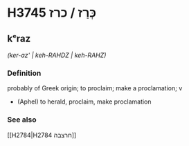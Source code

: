 # H3745 כְּרַז / כרז

## kᵉraz

_(ker-az' | keh-RAHDZ | keh-RAHZ)_

### Definition

probably of Greek origin; to proclaim; make a proclamation; v

- (Aphel) to herald, proclaim, make proclamation

### See also

[[H2784|H2784 חרצבה]]
